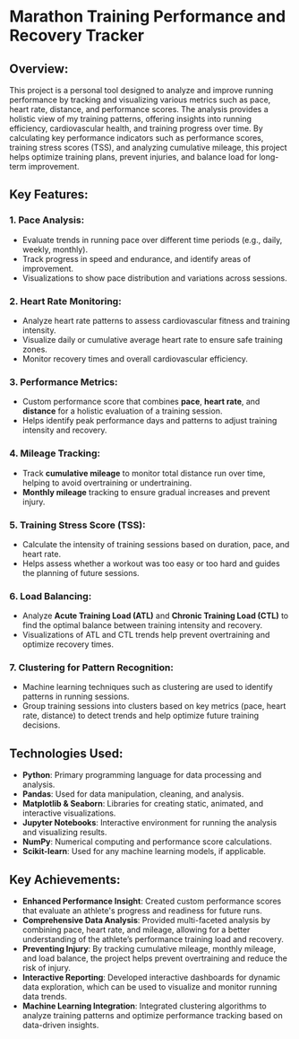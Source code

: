 # Marathon Training Performance and Recovery Tracker

## Overview:
This project is a personal tool designed to analyze and improve running performance by tracking and visualizing various metrics such as pace, heart rate, distance, and performance scores. The analysis provides a holistic view of my training patterns, offering insights into running efficiency, cardiovascular health, and training progress over time. By calculating key performance indicators such as performance scores, training stress scores (TSS), and analyzing cumulative mileage, this project helps optimize training plans, prevent injuries, and balance load for long-term improvement. 

## Key Features:
### 1. **Pace Analysis**:
   - Evaluate trends in running pace over different time periods (e.g., daily, weekly, monthly).
   - Track progress in speed and endurance, and identify areas of improvement.
   - Visualizations to show pace distribution and variations across sessions.

### 2. **Heart Rate Monitoring**:
   - Analyze heart rate patterns to assess cardiovascular fitness and training intensity.
   - Visualize daily or cumulative average heart rate to ensure safe training zones.
   - Monitor recovery times and overall cardiovascular efficiency.

### 3. **Performance Metrics**:
   - Custom performance score that combines **pace**, **heart rate**, and **distance** for a holistic evaluation of a training session.
   - Helps identify peak performance days and patterns to adjust training intensity and recovery.

### 4. **Mileage Tracking**:
   - Track **cumulative mileage** to monitor total distance run over time, helping to avoid overtraining or undertraining.
   - **Monthly mileage** tracking to ensure gradual increases and prevent injury.

### 5. **Training Stress Score (TSS)**:
   - Calculate the intensity of training sessions based on duration, pace, and heart rate.
   - Helps assess whether a workout was too easy or too hard and guides the planning of future sessions.

### 6. **Load Balancing**:
   - Analyze **Acute Training Load (ATL)** and **Chronic Training Load (CTL)** to find the optimal balance between training intensity and recovery.
   - Visualizations of ATL and CTL trends help prevent overtraining and optimize recovery times.

### 7. Clustering for Pattern Recognition:
   - Machine learning techniques such as clustering are used to identify patterns in running sessions.  
   - Group training sessions into clusters based on key metrics (pace, heart rate, distance) to detect trends and help optimize future training decisions.


## Technologies Used:
- **Python**: Primary programming language for data processing and analysis.
- **Pandas**: Used for data manipulation, cleaning, and analysis.
- **Matplotlib & Seaborn**: Libraries for creating static, animated, and interactive visualizations.
- **Jupyter Notebooks**: Interactive environment for running the analysis and visualizing results.
- **NumPy**: Numerical computing and performance score calculations.
- **Scikit-learn**: Used for any machine learning models, if applicable.

## Key Achievements:
- **Enhanced Performance Insight**: Created custom performance scores that evaluate an athlete's progress and readiness for future runs.
- **Comprehensive Data Analysis**: Provided multi-faceted analysis by combining pace, heart rate, and mileage, allowing for a better understanding of the athlete’s performance training load and recovery.
- **Preventing Injury**: By tracking cumulative mileage, monthly mileage, and load balance, the project helps prevent overtraining and reduce the risk of injury.
- **Interactive Reporting**: Developed interactive dashboards for dynamic data exploration, which can be used to visualize and monitor running data trends.
- **Machine Learning Integration**: Integrated clustering algorithms to analyze training patterns and optimize performance tracking based on data-driven insights.
